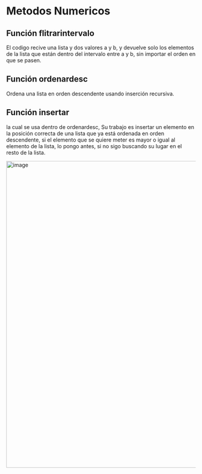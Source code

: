 # Metodos Numericos
## Función flitrarintervalo 
El codigo recive una lista y dos valores a y b, y devuelve solo los elementos de la lista que están dentro del intervalo entre a y b, sin importar el orden en que se pasen.
## Función ordenardesc 
Ordena una lista en orden descendente usando inserción recursiva. 
## Función insertar
la cual se usa dentro de ordenardesc, Su trabajo es insertar un elemento en la posición correcta de una lista que ya está ordenada en orden descendente, si el elemento que se quiere meter es mayor o igual al elemento de la lista, lo pongo antes, si no sigo buscando su lugar en el resto de la lista. 

<img width="1502" height="818" alt="image" src="https://github.com/user-attachments/assets/187888e6-f4cd-4a5e-8bbf-1f0680f6044c" />

